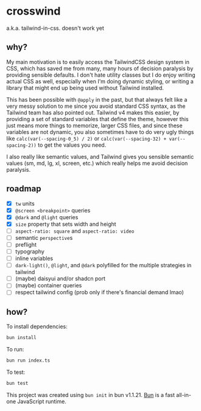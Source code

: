 # crosswind

a.k.a. tailwind-in-css. doesn't work yet

## why?

My main motivation is to easily access the TailwindCSS design system in CSS, which has saved me from many, many hours of decision paralysis by providing sensible defaults. I don't hate utility classes but I do enjoy writing actual CSS as well, especially when I'm doing dynamic styling, or writing a library that might end up being used without Tailwind installed.

This has been possible with `@apply` in the past, but that always felt like a very messy solution to me since you avoid standard CSS syntax, as the Tailwind team has also pointed out. Tailwind v4 makes this easier, by providing a set of standard variables that define the theme, however this just means more things to memorize, larger CSS files, and since these variables are not dynamic, you also sometimes have to do very ugly things like `calc(var(--spacing-0_5) / 2)` or `calc(var(--spacing-32) + var(--spacing-2))` to get the values you need.

I also really like semantic values, and Tailwind gives you sensible semantic values (sm, md, lg, xl, screen, etc.) which really helps me avoid decision paralysis.

## roadmap
 - [x] `tw` units
 - [x] `@screen <breakpoint>` queries
 - [x] `@dark` and `@light` queries
 - [x] `size` property that sets width and height
 - [ ] `aspect-ratio: square` and `aspect-ratio: video`
 - [ ] semantic `perspective`s
 - [ ] preflight
 - [ ] typography
 - [ ] inline variables
 - [ ] `dark-light()`, `@light`, and `@dark` polyfilled for the multiple strategies in tailwind
 - [ ] (maybe) daisyui and/or shadcn port
 - [ ] (maybe) container queries
 - [ ] respect tailwind config (prob only if there's financial demand lmao)

## how?
To install dependencies:

```bash
bun install
```

To run:

```bash
bun run index.ts
```

To test:
```bash
bun test
```

This project was created using `bun init` in bun v1.1.21. [Bun](https://bun.sh) is a fast all-in-one JavaScript runtime.
